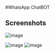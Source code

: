 #WhatsApp ChatBOT

## Screenshots

![image](https://github.com/abhi9122/frontend-whatsappchat/assets/75219190/3db5aa3e-b09b-485f-8a90-7c765ac1489c)

![image](https://github.com/abhi9122/frontend-whatsappchat/assets/75219190/c13bb397-2cfd-41fd-a80e-82046af36039)
![image](https://github.com/abhi9122/frontend-whatsappchat/assets/75219190/f5a132f6-e3a0-4009-a8df-0b9e0e5b9e19)
